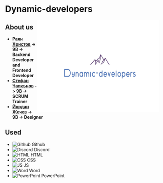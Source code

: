 # Dynamic-developers



<img align="right" height="300" width="400" alt="" src="Logo.png" />

## About us

- <b>[Раян Христов](https://github.com/RSHristov20) -> 9B -> Backend Developer and Frontend Developer</b>
- <b>[Стефан Чапкънов](https://github.com/SNChapkanov20) -> 9B -> SCRUM Trainer</b>
- <b>[Йордан Жечев](https://github.com/YBZhechev20) -> 9B -> Designer </b>


## Used 
- <img alt="Github" width="23px" src="https://upload.wikimedia.org/wikipedia/commons/thumb/9/91/Octicons-mark-github.svg/2048px-Octicons-mark-github.svg.png"> Github
- <img alt="Discord" width="23px" src="https://cdn-icons-png.flaticon.com/512/2111/2111370.png"> Discord
- <img alt="HTML" width="23px" src="https://cdn0.iconfinder.com/data/icons/HTML5/512/HTML_Logo.png"> HTML
- <img alt="CSS" width="23px" src="https://www.kindpng.com/picc/m/464-4640184_css3-png-download-css-icon-transparent-png.png"> CSS
- <img alt="JS" width="23px" src="https://toppng.com/uploads/preview/javascript-logo-number-angularjs-node-javascript-logo-11563241338go76tq0nxz.png"> JS
- <img alt="Word" width="23px" src="https://logodownload.org/wp-content/uploads/2018/10/word-logo-1-1.png"> Word
- <img alt="PowerPoint" width="23px" src="https://upload.wikimedia.org/wikipedia/commons/thumb/6/62/Microsoft_Office_PowerPoint_%282013%E2%80%932019%29.svg/2048px-Microsoft_Office_PowerPoint_%282013%E2%80%932019%29.svg.png"> PowerPoint
